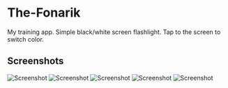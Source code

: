 # The-Fonarik
My training app. Simple black/white screen flashlight.
Tap to the screen to switch color.
## Screenshots
![Screenshot](/Screenshots/launchScreen.png) ![Screenshot](/Screenshots/redLight.png) ![Screenshot](/Screenshots/yellowLight.png) ![Screenshot](/Screenshots/greenLight.png) ![Screenshot](/Screenshots/light.png)
